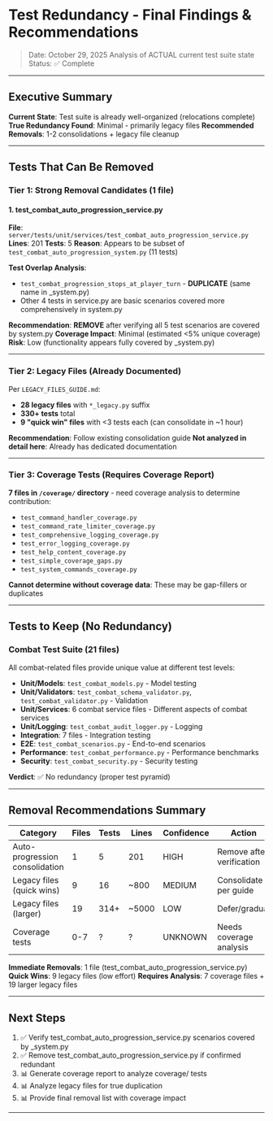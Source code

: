 # Test Redundancy - Final Findings & Recommendations

> Date: October 29, 2025
> Analysis of ACTUAL current test suite state
> Status: ✅ Complete

---

## Executive Summary

**Current State**: Test suite is already well-organized (relocations complete)
**True Redundancy Found**: Minimal - primarily legacy files
**Recommended Removals**: 1-2 consolidations + legacy file cleanup

---

## Tests That Can Be Removed

### Tier 1: Strong Removal Candidates (1 file)

#### 1. test_combat_auto_progression_service.py

**File**: `server/tests/unit/services/test_combat_auto_progression_service.py`
**Lines**: 201
**Tests**: 5
**Reason**: Appears to be subset of `test_combat_auto_progression_system.py` (11 tests)

**Test Overlap Analysis**:
- `test_combat_progression_stops_at_player_turn` - **DUPLICATE** (same name in _system.py)
- Other 4 tests in service.py are basic scenarios covered more comprehensively in system.py

**Recommendation**: **REMOVE** after verifying all 5 test scenarios are covered by system.py
**Coverage Impact**: Minimal (estimated <5% unique coverage)
**Risk**: Low (functionality appears fully covered by _system.py)

---

### Tier 2: Legacy Files (Already Documented)

Per `LEGACY_FILES_GUIDE.md`:
- **28 legacy files** with `*_legacy.py` suffix
- **330+ tests** total
- **9 "quick win" files** with <3 tests each (can consolidate in ~1 hour)

**Recommendation**: Follow existing consolidation guide
**Not analyzed in detail here**: Already has dedicated documentation

---

### Tier 3: Coverage Tests (Requires Coverage Report)

**7 files in `/coverage/` directory** - need coverage analysis to determine contribution:
- `test_command_handler_coverage.py`
- `test_command_rate_limiter_coverage.py`
- `test_comprehensive_logging_coverage.py`
- `test_error_logging_coverage.py`
- `test_help_content_coverage.py`
- `test_simple_coverage_gaps.py`
- `test_system_commands_coverage.py`

**Cannot determine without coverage data**: These may be gap-fillers or duplicates

---

## Tests to Keep (No Redundancy)

### Combat Test Suite (21 files)

All combat-related files provide unique value at different test levels:
- **Unit/Models**: `test_combat_models.py` - Model testing
- **Unit/Validators**: `test_combat_schema_validator.py`, `test_combat_validator.py` - Validation
- **Unit/Services**: 6 combat service files - Different aspects of combat services
- **Unit/Logging**: `test_combat_audit_logger.py` - Logging
- **Integration**: 7 files - Integration testing
- **E2E**: `test_combat_scenarios.py` - End-to-end scenarios
- **Performance**: `test_combat_performance.py` - Performance benchmarks
- **Security**: `test_combat_security.py` - Security testing

**Verdict**: ✅ No redundancy (proper test pyramid)

---

## Removal Recommendations Summary

| Category | Files | Tests | Lines | Confidence | Action |
|----------|-------|-------|-------|------------|--------|
| Auto-progression consolidation | 1 | 5 | 201 | HIGH | Remove after verification |
| Legacy files (quick wins) | 9 | 16 | ~800 | MEDIUM | Consolidate per guide |
| Legacy files (larger) | 19 | 314+ | ~5000 | LOW | Defer/gradual |
| Coverage tests | 0-7 | ? | ? | UNKNOWN | Needs coverage analysis |

**Immediate Removals**: 1 file (test_combat_auto_progression_service.py)
**Quick Wins**: 9 legacy files (low effort)
**Requires Analysis**: 7 coverage files + 19 larger legacy files

---

## Next Steps

1. ✅ Verify test_combat_auto_progression_service.py scenarios covered by _system.py
2. ✅ Remove test_combat_auto_progression_service.py if confirmed redundant
3. 📊 Generate coverage report to analyze coverage/ tests
4. 📊 Analyze legacy files for true duplication
5. 📊 Provide final removal list with coverage impact

---
